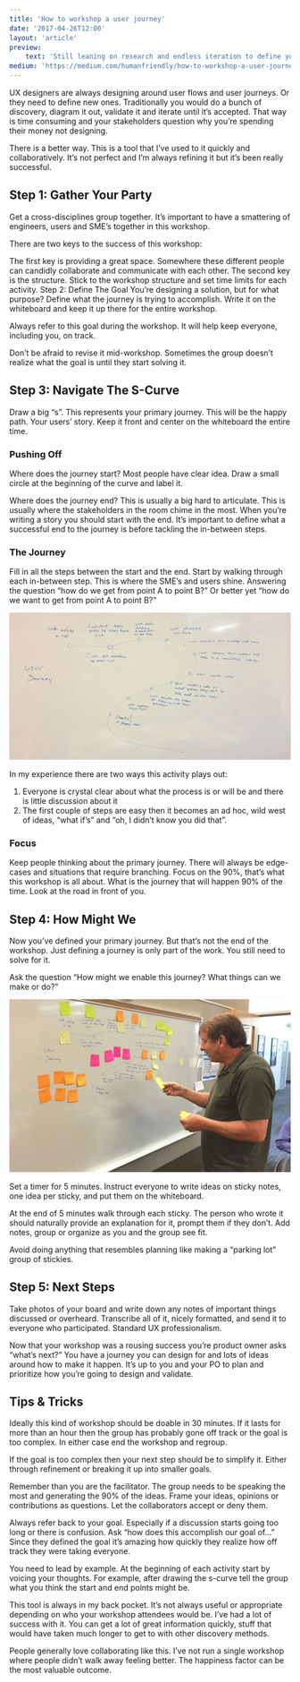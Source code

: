 ```yaml
---
title: 'How to workshop a user journey'
date: '2017-04-26T12:00'
layout: 'article'
preview:
    text: 'Still leaning on research and endless iteration to define your user journeys? There is a better way.'
medium: 'https://medium.com/humanfriendly/how-to-workshop-a-user-journey-a35bf62e88cb'
---
```


UX designers are always designing around user flows and user journeys. Or they need to define new ones. Traditionally you would do a bunch of discovery, diagram it out, validate it and iterate until it’s accepted. That way is time consuming and your stakeholders question why you’re spending their money not designing.

There is a better way. This is a tool that I’ve used to it quickly and collaboratively. It’s not perfect and I’m always refining it but it’s been really successful.

## Step 1: Gather Your Party
Get a cross-disciplines group together. It’s important to have a smattering of engineers, users and SME’s together in this workshop.

There are two keys to the success of this workshop:

The first key is providing a great space. Somewhere these different people can candidly collaborate and communicate with each other.
The second key is the structure. Stick to the workshop structure and set time limits for each activity.
Step 2: Define The Goal
You’re designing a solution, but for what purpose? Define what the journey is trying to accomplish. Write it on the whiteboard and keep it up there for the entire workshop.

Always refer to this goal during the workshop. It will help keep everyone, including you, on track.

Don’t be afraid to revise it mid-workshop. Sometimes the group doesn’t realize what the goal is until they start solving it.

## Step 3: Navigate The S-Curve
Draw a big “s”. This represents your primary journey. This will be the happy path. Your users’ story. Keep it front and center on the whiteboard the entire time.

### Pushing Off
Where does the journey start? Most people have clear idea. Draw a small circle at the beginning of the curve and label it.

Where does the journey end? This is usually a big hard to articulate. This is usually where the stakeholders in the room chime in the most. When you’re writing a story you should start with the end. It’s important to define what a successful end to the journey is before tackling the in-between steps.

### The Journey
Fill in all the steps between the start and the end. Start by walking through each in-between step. This is where the SME’s and users shine. Answering the question “how do we get from point A to point B?” Or better yet “how do we want to get from point A to point B?”

![](./one.jpg)

In my experience there are two ways this activity plays out:

1. Everyone is crystal clear about what the process is or will be and there is little discussion about it
2. The first couple of steps are easy then it becomes an ad hoc, wild west of ideas, “what if’s” and “oh, I didn’t know you did that”.

### Focus
Keep people thinking about the primary journey. There will always be edge-cases and situations that require branching. Focus on the 90%, that’s what this workshop is all about. What is the journey that will happen 90% of the time. Look at the road in front of you.

## Step 4: How Might We
Now you’ve defined your primary journey. But that’s not the end of the workshop. Just defining a journey is only part of the work. You still need to solve for it.

Ask the question “How might we enable this journey? What things can we make or do?”

![](./two.jpg)

Set a timer for 5 minutes. Instruct everyone to write ideas on sticky notes, one idea per sticky, and put them on the whiteboard.

At the end of 5 minutes walk through each sticky. The person who wrote it should naturally provide an explanation for it, prompt them if they don’t. Add notes, group or organize as you and the group see fit.

Avoid doing anything that resembles planning like making a “parking lot” group of stickies.

## Step 5: Next Steps
Take photos of your board and write down any notes of important things discussed or overheard. Transcribe all of it, nicely formatted, and send it to everyone who participated. Standard UX professionalism.

Now that your workshop was a rousing success you’re product owner asks “what’s next?” You have a journey you can design for and lots of ideas around how to make it happen. It’s up to you and your PO to plan and prioritize how you’re going to design and validate.

## Tips & Tricks
Ideally this kind of workshop should be doable in 30 minutes. If it lasts for more than an hour then the group has probably gone off track or the goal is too complex. In either case end the workshop and regroup.

If the goal is too complex then your next step should be to simplify it. Either through refinement or breaking it up into smaller goals.

Remember than you are the facilitator. The group needs to be speaking the most and generating the 90% of the ideas. Frame your ideas, opinions or contributions as questions. Let the collaborators accept or deny them.

Always refer back to your goal. Especially if a discussion starts going too long or there is confusion. Ask “how does this accomplish our goal of…” Since they defined the goal it’s amazing how quickly they realize how off track they were taking everyone.

You need to lead by example. At the beginning of each activity start by voicing your thoughts. For example, after drawing the s-curve tell the group what you think the start and end points might be.

This tool is always in my back pocket. It’s not always useful or appropriate depending on who your workshop attendees would be. I’ve had a lot of success with it. You can get a lot of great information quickly, stuff that would have taken much longer to get to with other discovery methods.

People generally love collaborating like this. I’ve not run a single workshop where people didn’t walk away feeling better. The happiness factor can be the most valuable outcome.